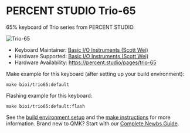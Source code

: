 # PERCENT STUDIO Trio-65

65% keyboard of Trio series from PERCENT STUDIO.

![Trio-65](https://i.imgur.com/GzcXRp3h.jpg)

* Keyboard Maintainer: [Basic I/O Instruments (Scott Wei)](https://github.com/scottywei)
* Hardware Supported: [Basic I/O Instruments (Scott Wei)](https://github.com/scottywei)
* Hardware Availability: https://percent.studio/pages/trio-65

Make example for this keyboard (after setting up your build environment):

    make bioi/trio65:default

Flashing example for this keyboard:

    make bioi/trio65:default:flash

See the [build environment setup](https://docs.qmk.fm/#/getting_started_build_tools) and the [make instructions](https://docs.qmk.fm/#/getting_started_make_guide) for more information. Brand new to QMK? Start with our [Complete Newbs Guide](https://docs.qmk.fm/#/newbs).